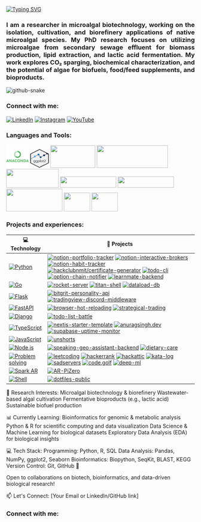 [![Typing SVG](https://readme-typing-svg.demolab.com/?lines=Hi+👋+,+I'm+Nirmalya;Welcome+to+my+Github)](https://git.io/typing-svg)

<h3 style="text-align: justify;">
  
I am a researcher in microalgal biotechnology, working on the isolation, cultivation, and biorefinery applications of native microalgal species. My PhD research focuses on utilizing microalgae from secondary sewage effluent for biomass production, lipid extraction, and lactic acid fermentation. My work explores CO₂ sparging, biochemical characterization, and the potential of algae for biofuels, food/feed supplements, and bioproducts.
</h3>

<picture>
  <source media="(prefers-color-scheme: dark)" srcset="https://raw.githubusercontent.com/tobiasmeyhoefer/tobiasmeyhoefer/output/github-snake-dark.svg" />
  <source media="(prefers-color-scheme: light)" srcset="https://raw.githubusercontent.com/tobiasmeyhoefer/tobiasmeyhoefer/output/github-snake.svg" />
  <img alt="github-snake" src="https://raw.githubusercontent.com/tobiasmeyhoefer/tobiasmeyhoefer/output/github-snake.svg" />
</picture>


<h3 align="left">Connect with me:</h3>
<p align="left">
  <a href="www.linkedin.com/in/nirmalya-halder" target="blank"><img align="center" src="https://raw.githubusercontent.com/rahuldkjain/github-profile-readme-generator/master/src/images/icons/Social/linked-in-alt.svg" alt="LinkedIn" height="30" width="40" /></a>
  <a href="https://instagram.com/devopsshack" target="blank"><img align="center" src="https://raw.githubusercontent.com/rahuldkjain/github-profile-readme-generator/master/src/images/icons/Social/instagram.svg" alt="Instagram" height="30" width="40" /></a>
  <a href="https://www.youtube.com/channel/UC1XLb_DoX2eNWGKjkh2epwA" target="blank"><img align="center" src="https://raw.githubusercontent.com/rahuldkjain/github-profile-readme-generator/master/src/images/icons/Social/youtube.svg" alt="YouTube" height="30" width="40" /></a>
</p>

<h3 align="left">Languages and Tools:</h3>

  <a href="https://zapier.com" target="_blank"><img src="https://github.com/devicons/devicon/blob/master/icons/anaconda/anaconda-original-wordmark.svg" width="60" height="60"/></a>
<a href="https://zapier.com" target="_blank"><img src="https://github.com/max-mapper/hexbin/blob/gh-pages/vector/ggplot2.svg" width="50" height="50"/></a>
<a href="https://zapier.com" target="_blank"><img src="https://github.com/gilbarbara/logos/blob/main/logos/seaborn.svg" width="120" height="60"/></a>
<a href="https://zapier.com" target="_blank"><img src="https://upload.wikimedia.org/wikipedia/commons/9/9f/Pandas_logo_2016.svg" width="190" height="60"/></a>
<a href="https://zapier.com" target="_blank"><img src="https://upload.wikimedia.org/wikipedia/commons/1/1a/NumPy_logo.svg" width="140" height="50"/></a>
<a href="https://zapier.com" target="_blank"><img src="https://upload.wikimedia.org/wikipedia/commons/f/f4/Kaggle_Logo.svg" width="150" height="30"/></a>
<a href="https://zapier.com" target="_blank"><img src="https://upload.wikimedia.org/wikipedia/en/5/56/Matplotlib_logo.svg" width="150" height="30"/></a>
<a href="https://zapier.com" target="_blank"><img src="https://www.vectorlogo.zone/logos/plotly/plotly-ar21~bgwhite.svg" width="150" height="60"/></a>
<a href="https://zapier.com" target="_blank"><img src="https://www.vectorlogo.zone/logos/r-project/r-project-official.svg" width="70" height="50"/></a>
<a href="https://zapier.com" target="_blank"><img src="https://github.com/benc-uk/icon-collection/blob/master/azure-docs/logo_vs-code.svg" width="70" height="50"/></a>
</p>



<h3 align="left">Projects and experiences:</h3>

<!-- START OF PROFILE STACK, DO NOT REMOVE -->
| 💻 **Technology** | 🚀 **Projects** |
| - | - |
| [![Python](https://img.shields.io/static/v1?label=&message=Python&color=3776AB&logo=Python&logoColor=FFFFFF)](https://www.python.org/) | [![notion-portfolio-tracker](https://img.shields.io/static/v1?label=&message=notion-portfolio-tracker&color=000605&logo=github&logoColor=FFFFFF&labelColor=000605)](https://github.com/ashleymavericks/notion-portfolio-tracker) [![notion-interactive-brokers](https://img.shields.io/static/v1?label=&message=notion-interactive-brokers&color=000605&logo=github&logoColor=FFFFFF&labelColor=000605)](https://github.com/ashleymavericks/notion-interactive-brokers) [![notion-habit-tracker](https://img.shields.io/static/v1?label=&message=notion-habit-tracker&color=000605&logo=github&logoColor=FFFFFF&labelColor=000605)](https://github.com/ashleymavericks/notion-habit-tracker) [![hackclubnmit/certificate-generator](https://img.shields.io/static/v1?label=&message=certificate-generator&color=000605&logo=github&logoColor=FFFFFF&labelColor=000605)](https://github.com/hackclubnmit/certificate-generator) [![todo-cli](https://img.shields.io/static/v1?label=&message=todo-cli&color=000605&logo=github&logoColor=FFFFFF&labelColor=000605)](https://github.com/ashleymavericks/todo-cli) [![option-chain-notifier](https://img.shields.io/static/v1?label=&message=option-chain-notifier&color=000605&logo=github&logoColor=FFFFFF&labelColor=000605)](https://github.com/ashleymavericks/option-chain-notifier) [![learnmate-backend](https://img.shields.io/static/v1?label=&message=learnmate-backend&color=000605&logo=github&logoColor=FFFFFF&labelColor=000605)](https://github.com/ashleymavericks/learnmate-backend) |
| [![Go](https://img.shields.io/static/v1?label=&message=Go&color=00ADD8&logo=Go&logoColor=FFFFFF)](https://go.dev/) | [![rocket-server](https://img.shields.io/static/v1?label=&message=rocket-server&color=000605&logo=github&logoColor=FFFFFF&labelColor=000605)](https://github.com/ashleymavericks/rocket-server) [![titan-shell](https://img.shields.io/static/v1?label=&message=titan-shell&color=000605&logo=github&logoColor=FFFFFF&labelColor=000605)](https://github.com/ashleymavericks/titan-shell) [![dataload-db](https://img.shields.io/static/v1?label=&message=dataload-db&color=000605&logo=github&logoColor=FFFFFF&labelColor=000605)](https://github.com/ashleymavericks/dataload-db) |
| [![Flask](https://img.shields.io/static/v1?label=&message=Flask&color=000000&logo=Flask&logoColor=FFFFFF)](https://flask.palletsprojects.com/en/2.1.x/) | [![bitgrit-personality-api](https://img.shields.io/static/v1?label=&message=bitgrit-personality-api&color=000605&logo=github&logoColor=FFFFFF&labelColor=000605)](https://github.com/ashleymavericks/bitgrit-personality-api) [![tradingview-discord-middleware](https://img.shields.io/static/v1?label=&message=tradingview-discord-middleware&color=000605&logo=github&logoColor=FFFFFF&labelColor=000605)](https://github.com/ashleymavericks/tradingview-discord-middleware) |
| [![FastAPI](https://img.shields.io/static/v1?label=&message=FastAPI&color=009688&logo=FastAPI&logoColor=FFFFFF)](https://fastapi.tiangolo.com/) | [![browser-hot-reloading](https://img.shields.io/static/v1?label=&message=browser-hot-reloading&color=000605&logo=github&logoColor=FFFFFF&labelColor=000605)](https://github.com/ashleymavericks/browser-hot-reloading) [![strategical-trading](https://img.shields.io/static/v1?label=&message=strategical-trading%20(WIP)&color=000605&logo=github&logoColor=FFFFFF&labelColor=000605)](https://github.com/ashleymavericks/strategical-trading) |
| [![Django](https://img.shields.io/static/v1?label=&message=Django&color=092E20&logo=Django&logoColor=FFFFFF)](https://www.djangoproject.com/) | [![todo-list-battle](https://img.shields.io/static/v1?label=&message=todo-list-battle%20(WIP)&color=000605&logo=github&logoColor=FFFFFF&labelColor=000605)](https://github.com/ashleymavericks/todo-list-battle) |
| [![TypeScript](https://img.shields.io/static/v1?label=&message=TypeScript&color=3178C6&logo=TypeScript&logoColor=FFFFFF)](https://www.typescriptlang.org/) | [![nextjs-starter-template](https://img.shields.io/static/v1?label=&message=nextjs-starter-template&color=000605&logo=github&logoColor=FFFFFF&labelColor=000605)](https://github.com/ashleymavericks/nextjs-starter-template) [![anuragsingh.dev](https://img.shields.io/static/v1?label=&message=anuragsingh.dev&color=000605&logo=github&logoColor=FFFFFF&labelColor=000605)](https://github.com/ashleymavericks/anuragsingh.dev) [![supabase-uptime-monitor](https://img.shields.io/static/v1?label=&message=supabase-uptime-monitor&color=000605&logo=github&logoColor=FFFFFF&labelColor=000605)](https://github.com/ashleymavericks/supabase-uptime-monitor) |
| [![JavaScript](https://img.shields.io/static/v1?label=&message=JavaScript&color=F7DF1E&logo=JavaScript&logoColor=FFFFFF)](https://javascript.info/) | [![unshorts](https://img.shields.io/static/v1?label=&message=unshorts&color=000605&logo=github&logoColor=FFFFFF&labelColor=000605)](https://github.com/ashleymavericks/unshorts) |
| [![Node.js](https://img.shields.io/static/v1?label=&message=Node.js&color=339933&logo=Node.js&logoColor=FFFFFF)](https://nodejs.org/en/) | [![speaking-geo-assistant-backend](https://img.shields.io/static/v1?label=&message=speaking-geo-assistant-backend&color=000605&logo=github&logoColor=FFFFFF&labelColor=000605)](https://github.com/ashleymavericks/speaking-geo-assistant-backend) [![dietary-care](https://img.shields.io/static/v1?label=&message=dietary-care&color=000605&logo=github&logoColor=FFFFFF&labelColor=000605)](https://github.com/ashleymavericks/dietary-care) |
| [![Problem solving](https://img.shields.io/static/v1?label=&message=Problem%20solving&color=FFA116&logo=LeetCode&logoColor=FFFFFF)](https://hackattic.com/u/ashleymavericks) | [![leetcoding](https://img.shields.io/static/v1?label=&message=leetcoding&color=000605&logo=github&logoColor=FFFFFF&labelColor=000605)](https://github.com/ashleymavericks/leetcoding) [![hackerrank](https://img.shields.io/static/v1?label=&message=hackerrank&color=000605&logo=github&logoColor=FFFFFF&labelColor=000605)](https://github.com/ashleymavericks/hackerrank) [![hackattic](https://img.shields.io/static/v1?label=&message=hackattic&color=000605&logo=github&logoColor=FFFFFF&labelColor=000605)](https://github.com/ashleymavericks/hackattic) [![kata-log](https://img.shields.io/static/v1?label=&message=kata-log&color=000605&logo=github&logoColor=FFFFFF&labelColor=000605)](https://github.com/ashleymavericks/kata-log) [![sadservers](https://img.shields.io/static/v1?label=&message=sadservers&color=000605&logo=github&logoColor=FFFFFF&labelColor=000605)](https://github.com/ashleymavericks/sadservers) [![code.golf](https://img.shields.io/static/v1?label=&message=code.golf&color=000605&logo=github&logoColor=FFFFFF&labelColor=000605)](https://github.com/ashleymavericks/code.golf) [![deep-ml](https://img.shields.io/static/v1?label=&message=deep-ml&color=000605&logo=github&logoColor=FFFFFF&labelColor=000605)](https://github.com/ashleymavericks/deep-ml) |
| [![Spark AR](https://img.shields.io/static/v1?label=&message=Spark%20AR&color=FF5C83&logo=Spark%20AR&logoColor=FFFFFF)](https://sparkar.facebook.com/ar-studio/) | [![AR-PiZero](https://img.shields.io/static/v1?label=&message=AR-PiZero&color=000605&logo=github&logoColor=FFFFFF&labelColor=000605)](https://github.com/ashleymavericks/AR-PiZero) |
| [![Shell](https://img.shields.io/static/v1?label=&message=Shell&color=4EAA25&logo=GNU%20Bash&logoColor=FFFFFF)](https://www.gnu.org/) | [![dotfiles-public](https://img.shields.io/static/v1?label=&message=dotfiles-public&color=000605&logo=github&logoColor=FFFFFF&labelColor=000605)](https://github.com/ashleymavericks/dotfiles-public) |
<!-- END OF PROFILE STACK, DO NOT REMOVE -->
  
🔬 Research Interests: 
Microalgal biotechnology & biorefinery 
Wastewater-based algal cultivation 
Fermentative bioproducts (e.g., lactic acid) 
Sustainable biofuel production 
  
📊 Currently Learning: 
Bioinformatics for genomic & metabolic analysis 
Python & R for scientific computing and data visualization 
Data Science & Machine Learning for biological datasets 
Exploratory Data Analysis (EDA) for biological insights 

💻 Tech Stack: 
Programming: Python, R, SQL 
Data Analysis: Pandas, NumPy, ggplot2, Seaborn 
Bioinformatics: Biopython, SeqKit, BLAST, KEGG 
Version Control: Git, GitHub 🚀 

Open to collaborations on biotech, bioinformatics, and data-driven biological research! 

📫 Let's Connect: [Your Email or LinkedIn/GitHub link]</h3>

<h3 align="left">Connect with me:</h3>
<p align="left">
</p>

